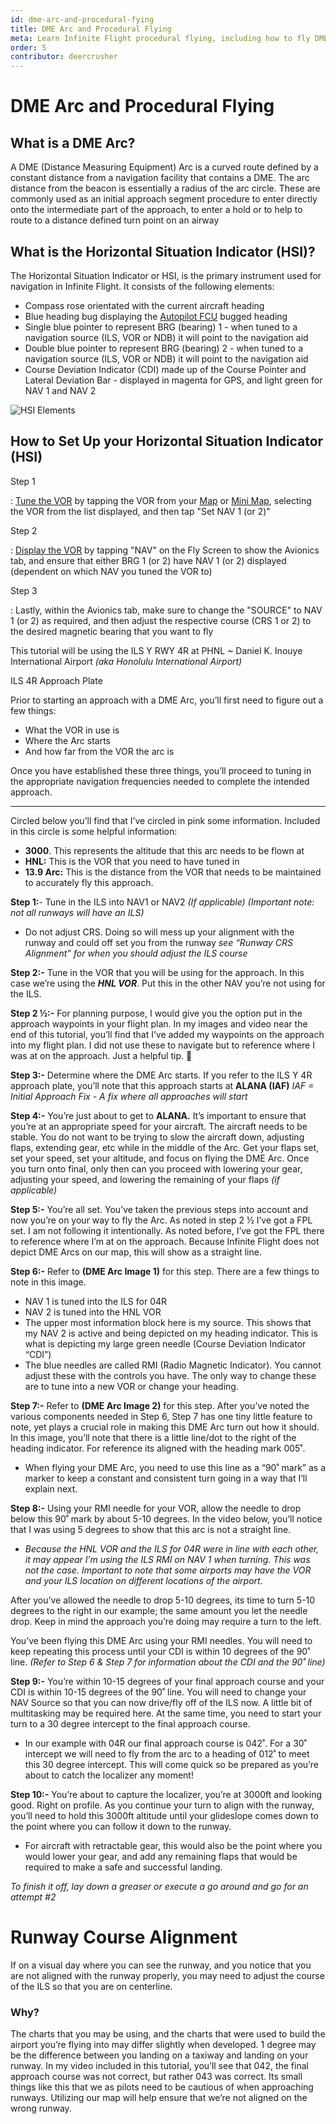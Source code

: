 ```yaml
---
id: dme-arc-and-procedural-fying
title: DME Arc and Procedural Flying
meta: Learn Infinite Flight procedural flying, including how to fly DME Arcs.
order: 5
contributor: deercrusher
---
```


# DME Arc and Procedural Flying



## What is a DME Arc?

A DME (Distance Measuring Equipment) Arc is a curved route defined by a constant distance from a navigation facility that contains a DME. The arc distance from the beacon is essentially a radius of the arc circle. These are commonly used as an initial approach segment procedure to enter directly onto the intermediate part of the approach, to enter a hold or to help to route to a distance defined turn point on an airway



## What is the Horizontal Situation Indicator (HSI)?

The Horizontal Situation Indicator or HSI, is the primary instrument used for navigation in Infinite Flight. It consists of the following elements:



- Compass rose orientated with the current aircraft heading
- Blue heading bug displaying the [Autopilot FCU](/guide/getting-started/pilot-user-interface/autopilot#autopilot) bugged heading
- Single blue pointer to represent BRG (bearing) 1 - when tuned to a navigation source (ILS, VOR or NDB) it will point to the navigation aid
- Double blue pointer to represent BRG (bearing) 2 - when tuned to a navigation source (ILS, VOR or NDB) it will point to the navigation aid
- Course Deviation Indicator (CDI) made up of the Course Pointer and Lateral Deviation Bar - displayed in magenta for GPS, and light green for NAV 1 and NAV 2


![HSI Elements](/Users/reganhawthorn/Documents/GitHub/infiniteflight-docs/flying-guide/take-off-to-cruise/_images/manual/graphics/HSI.jpg)



## How to Set Up your Horizontal Situation Indicator (HSI)

Step 1

: [Tune the VOR](/guide/getting-started/pilot-user-interface/navigation#tuning-to-a-vor-or-adf) by tapping the VOR from your [Map](/guide/getting-started/pilot-user-interface/flight-planning#map) or [Mini Map](/guide/getting-started/pilot-user-interface/flight-planning#mini-map), selecting the VOR from the list displayed, and then tap "Set NAV 1 (or 2)"



Step 2

: [Display the VOR](/guide/getting-started/pilot-user-interface/navigation#displaying-a-vor-in-your-aircraft) by tapping "NAV" on the Fly Screen to show the Avionics tab, and ensure that either BRG 1 (or 2) have NAV 1 (or 2) displayed (dependent on which NAV you tuned the VOR to)



Step 3

: Lastly, within the Avionics tab, make sure to change the "SOURCE" to NAV 1 (or 2) as required, and then adjust the respective course (CRS 1 or 2) to the desired magnetic bearing that you want to fly











This tutorial will be using the ILS Y RWY 4R at PHNL ~ Daniel K. Inouye International Airport *(aka Honolulu International Airport)*



ILS 4R Approach Plate

Prior to starting an approach with a DME Arc, you’ll first need to figure out a few things:

- What the VOR in use is
- Where the Arc starts
- And how far from the VOR the arc is

Once you have established these three things, you’ll proceed to tuning in the appropriate navigation frequencies needed to complete the intended approach.

------

Circled below you’ll find that I’ve circled in pink some information. Included in this circle is some helpful information:

- **3000**. This represents the altitude that this arc needs to be flown at
- **HNL:** This is the VOR that you need to have tuned in
- **13.9 Arc:** This is the distance from the VOR that needs to be maintained to accurately fly this approach.



**Step 1:**- Tune in the ILS into NAV1 or NAV2 *(If applicable)* *(Important note: not all runways will have an ILS)*

- Do not adjust CRS. Doing so will mess up your alignment with the runway and could off set you from the runway
  *see “Runway CRS Alignment” for when you should adjust the ILS course*

**Step 2:-** Tune in the VOR that you will be using for the approach. In this case we’re using the ***HNL VOR***. Put this in the other NAV you’re not using for the ILS.

**Step 2 ½:-** For planning purpose, I would give you the option put in the approach waypoints in your flight plan. In my images and video near the end of this tutorial, you’ll find that I’ve added my waypoints on the approach into my flight plan. I did not use these to navigate but to reference where I was at on the approach. Just a helpful tip. 🙂

**Step 3:-** Determine where the DME Arc starts. If you refer to the ILS Y 4R approach plate, you’ll note that this approach starts at **ALANA (IAF)** *IAF = Initial Approach Fix - A fix where all approaches will start*

**Step 4:-** You’re just about to get to **ALANA.** It’s important to ensure that you’re at an appropriate speed for your aircraft. The aircraft needs to be stable. You do not want to be trying to slow the aircraft down, adjusting flaps, extending gear, etc while in the middle of the Arc. Get your flaps set, set your speed, set your altitude, and focus on flying the DME Arc. Once you turn onto final, only then can you proceed with lowering your gear, adjusting your speed, and lowering the remaining of your flaps *(if applicable)*

**Step 5:-** You’re all set. You’ve taken the previous steps into account and now you’re on your way to fly the Arc. As noted in step 2 ½ I’ve got a FPL set. I am not following it intentionally. As noted before, I’ve got the FPL there to reference where I’m at on the approach. Because Infinite Flight does not depict DME Arcs on our map, this will show as a straight line.

**Step 6:-** Refer to **(DME Arc Image 1)** for this step. There are a few things to note in this image.

- NAV 1 is tuned into the ILS for 04R
- NAV 2 is tuned into the HNL VOR
- The upper most information block here is my source. This shows that my NAV 2 is active and being depicted on my heading indicator. This is what is depicting my large green needle (Course Deviation Indicator “CDI”)
- The blue needles are called RMI (Radio Magnetic Indicator). You cannot adjust these with the controls you have. The only way to change these are to tune into a new VOR or change your heading.

**Step 7:-** Refer to **(DME Arc Image 2)** for this step. After you’ve noted the various components needed in Step 6, Step 7 has one tiny little feature to note, yet plays a crucial role in making this DME Arc turn out how it should. In this image, you’ll note that there is a little line/dot to the right of the heading indicator. For reference its aligned with the heading mark 005˚.

- When flying your DME Arc, you need to use this line as a “90˚ mark” as a marker to keep a constant and consistent turn going in a way that I’ll explain next.

**Step 8:-** Using your RMI needle for your VOR, allow the needle to drop below this 90˚ mark by about 5-10 degrees. In the video below, you’ll notice that I was using 5 degrees to show that this arc is not a straight line.

- *Because the HNL VOR and the ILS for 04R were in line with each other, it may appear I’m using the ILS RMI on NAV 1 when turning. This was not the case. Important to note that some airports may have the VOR and your ILS location on different locations of the airport.*

After you’ve allowed the needle to drop 5-10 degrees, its time to turn 5-10 degrees to the right in our example; the same amount you let the needle drop. Keep in mind the approach you’re doing may require a turn to the left.

You’ve been flying this DME Arc using your RMI needles. You will need to keep repeating this process until your CDI is within 10 degrees of the 90˚ line. *(Refer to Step 6 & Step 7 for information about the CDI and the 90˚ line)*

**Step 9:-** You’re within 10-15 degrees of your final approach course and your CDI is within 10-15 degrees of the 90˚ line. You will need to change your NAV Source so that you can now drive/fly off of the ILS now. A little bit of multitasking may be required here. At the same time, you need to start your turn to a 30 degree intercept to the final approach course.

- In our example with 04R our final approach course is 042˚. For a 30˚ intercept we will need to fly from the arc to a heading of 012˚ to meet this 30 degree intercept. This will come quick so be prepared as you’re about to catch the localizer any moment!

**Step 10:-** You’re about to capture the localizer, you’re at 3000ft and looking good. Right on profile. As you continue your turn to align with the runway, you’ll need to hold this 3000ft altitude until your glideslope comes down to the point where you can follow it down to the runway.

- For aircraft with retractable gear, this would also be the point where you would lower your gear, and add any remaining flaps that would be required to make a safe and successful landing.

*To finish it off, lay down a greaser or execute a go around and go for an attempt #2*





# Runway Course Alignment

If on a visual day where you can see the runway, and you notice that you are not aligned with the runway properly, you may need to adjust the course of the ILS so that you are on centerline.

### Why?

The charts that you may be using, and the charts that were used to build the airport you’re flying into may differ slightly when developed. 1 degree may be the difference between you landing on a taxiway and landing on your runway. In my video included in this tutorial, you’ll see that 042, the final approach course was not correct, but rather 043 was correct. Its small things like this that we as pilots need to be cautious of when approaching runways. Utilizing our map will help ensure that we’re not aligned on the wrong runway.



